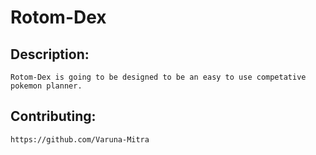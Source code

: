 # Rotom-Dex
## Description:
    Rotom-Dex is going to be designed to be an easy to use competative pokemon planner.
## Contributing:
    https://github.com/Varuna-Mitra
